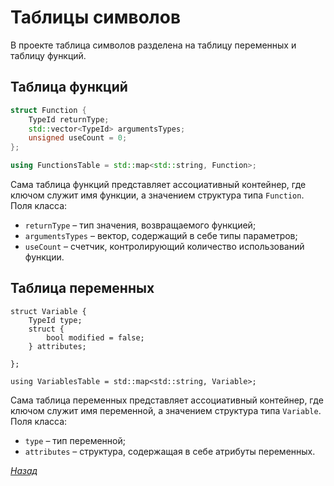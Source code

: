 # Таблицы символов

В проекте таблица символов разделена на таблицу переменных и таблицу функций.

## Таблица функций

```cpp
struct Function {
    TypeId returnType;
    std::vector<TypeId> argumentsTypes;
    unsigned useCount = 0;
};

using FunctionsTable = std::map<std::string, Function>;
```

Сама таблица функций представляет ассоциативный контейнер, где ключом служит имя функции, а значением структура типа `Function`. 
Поля класса:
* `returnType` – тип значения, возвращаемого функцией;
* `argumentsTypes` – вектор, содержащий в себе типы параметров;
* `useCount` – счетчик, контролирующий количество использований функции.


## Таблица переменных

```
struct Variable {
    TypeId type;
    struct {
        bool modified = false;
    } attributes;

};

using VariablesTable = std::map<std::string, Variable>; 
```

Сама таблица переменных представляет ассоциативный контейнер, где ключом служит имя переменной, а значением структура типа `Variable`. 
Поля класса:
* `type` – тип переменной;
* `attributes` – структура, содержащая в себе атрибуты переменных.

[_Назад_](README.md)
